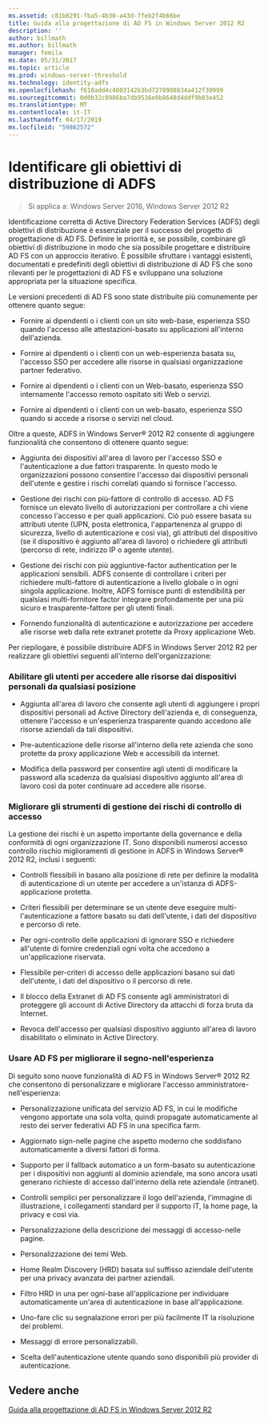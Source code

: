 ```yaml
---
ms.assetid: c81b8291-fba5-4b30-a43d-7feb2f4b66be
title: Guida alla progettazione di AD FS in Windows Server 2012 R2
description: ''
author: billmath
ms.author: billmath
manager: femila
ms.date: 05/31/2017
ms.topic: article
ms.prod: windows-server-threshold
ms.technology: identity-adfs
ms.openlocfilehash: f618add4c4803142b3bd7278908834a412f30999
ms.sourcegitcommit: 0d0b32c8986ba7db9536e0b8648d4ddf9b03e452
ms.translationtype: MT
ms.contentlocale: it-IT
ms.lasthandoff: 04/17/2019
ms.locfileid: "59862572"
---
```

# <a name="identify-your-ad-fs-deployment-goals"></a>Identificare gli obiettivi di distribuzione di ADFS

>Si applica a: Windows Server 2016, Windows Server 2012 R2

Identificazione corretta di Active Directory Federation Services \(ADFS\) degli obiettivi di distribuzione è essenziale per il successo del progetto di progettazione di AD FS. Definire le priorità e, se possibile, combinare gli obiettivi di distribuzione in modo che sia possibile progettare e distribuire AD FS con un approccio iterativo. È possibile sfruttare i vantaggi esistenti, documentati e predefiniti degli obiettivi di distribuzione di AD FS che sono rilevanti per le progettazioni di AD FS e sviluppano una soluzione appropriata per la situazione specifica.  
  
Le versioni precedenti di AD FS sono state distribuite più comunemente per ottenere quanto segue:  
  
-   Fornire ai dipendenti o i clienti con un sito web\-base, esperienza SSO quando l'accesso alle attestazioni\-basato su applicazioni all'interno dell'azienda.  
  
-   Fornire ai dipendenti o i clienti con un web\-esperienza basata su, l'accesso SSO per accedere alle risorse in qualsiasi organizzazione partner federativo.  
  
-   Fornire ai dipendenti o i clienti con un Web\-basato, esperienza SSO internamente l'accesso remoto ospitato siti Web o servizi.  
  
-   Fornire ai dipendenti o i clienti con un web\-basato, esperienza SSO quando si accede a risorse o servizi nel cloud.  
  
Oltre a queste, ADFS in Windows Server® 2012 R2 consente di aggiungere funzionalità che consentono di ottenere quanto segue:  
  
-   Aggiunta dei dispositivi all'area di lavoro per l'accesso SSO e l'autenticazione a due fattori trasparente. In questo modo le organizzazioni possono consentire l'accesso dai dispositivi personali dell'utente e gestire i rischi correlati quando si fornisce l'accesso.  
  
-   Gestione dei rischi con più\-fattore di controllo di accesso. AD FS fornisce un elevato livello di autorizzazioni per controllare a chi viene concesso l'accesso e per quali applicazioni. Ciò può essere basata su attributi utente \(UPN, posta elettronica, l'appartenenza al gruppo di sicurezza, livello di autenticazione e così via\), gli attributi del dispositivo \(se il dispositivo è aggiunto all'area di lavoro\) o richiedere gli attributi \(percorso di rete, indirizzo IP o agente utente\).  
  
-   Gestione dei rischi con più aggiuntive\-factor authentication per le applicazioni sensibili. ADFS consente di controllare i criteri per richiedere multi\-fattore di autenticazione a livello globale o in ogni singola applicazione. Inoltre, ADFS fornisce punti di estendibilità per qualsiasi multi\-fornitore factor integrare profondamente per una più sicuro e trasparente\-fattore per gli utenti finali.  
  
-   Fornendo funzionalità di autenticazione e autorizzazione per accedere alle risorse web dalla rete extranet protette da Proxy applicazione Web.  
  
Per riepilogare, è possibile distribuire ADFS in Windows Server 2012 R2 per realizzare gli obiettivi seguenti all'interno dell'organizzazione:  
  
### <a name="enable-your-users-to-access-resources-on-their-personal-devices-from-anywhere"></a>Abilitare gli utenti per accedere alle risorse dai dispositivi personali da qualsiasi posizione  
  
-   Aggiunta all'area di lavoro che consente agli utenti di aggiungere i propri dispositivi personali ad Active Directory dell'azienda e, di conseguenza, ottenere l'accesso e un'esperienza trasparente quando accedono alle risorse aziendali da tali dispositivi.  
  
-   Pre\-autenticazione delle risorse all'interno della rete azienda che sono protette da proxy applicazione Web e accessibili da internet.  
  
-   Modifica della password per consentire agli utenti di modificare la password alla scadenza da qualsiasi dispositivo aggiunto all'area di lavoro così da poter continuare ad accedere alle risorse.  
  
### <a name="enhance-your-access-control-risk-management-tools"></a>Migliorare gli strumenti di gestione dei rischi di controllo di accesso  
La gestione dei rischi è un aspetto importante della governance e della conformità di ogni organizzazione IT. Sono disponibili numerosi accesso controllo rischio miglioramenti di gestione in ADFS in Windows Server® 2012 R2, inclusi i seguenti:  
  
-   Controlli flessibili in basano alla posizione di rete per definire la modalità di autenticazione di un utente per accedere a un'istanza di ADFS\-applicazione protetta.  
  
-   Criteri flessibili per determinare se un utente deve eseguire multi\-l'autenticazione a fattore basato su dati dell'utente, i dati del dispositivo e percorso di rete.  
  
-   Per ogni\-controllo delle applicazioni di ignorare SSO e richiedere all'utente di fornire credenziali ogni volta che accedono a un'applicazione riservata.  
  
-   Flessibile per\-criteri di accesso delle applicazioni basano sui dati dell'utente, i dati del dispositivo o il percorso di rete.  
  
-   Il blocco della Extranet di AD FS consente agli amministratori di proteggere gli account di Active Directory da attacchi di forza bruta da Internet.  
  
-   Revoca dell'accesso per qualsiasi dispositivo aggiunto all'area di lavoro disabilitato o eliminato in Active Directory.  
  
### <a name="use-ad-fs-to-enhance-the-sign-in-experience"></a>Usare AD FS per migliorare il segno\-nell'esperienza  
Di seguito sono nuove funzionalità di AD FS in Windows Server® 2012 R2 che consentono di personalizzare e migliorare l'accesso amministratore\-nell'esperienza:  
  
-   Personalizzazione unificata del servizio AD FS, in cui le modifiche vengono apportate una sola volta, quindi propagate automaticamente al resto dei server federativi AD FS in una specifica farm.  
  
-   Aggiornato sign\-nelle pagine che aspetto moderno che soddisfano automaticamente a diversi fattori di forma.  
  
-   Supporto per il fallback automatico a un form\-basato su autenticazione per i dispositivi non aggiunti al dominio aziendale, ma sono ancora usati generano richieste di accesso dall'interno della rete aziendale \(intranet\).  
  
-   Controlli semplici per personalizzare il logo dell'azienda, l'immagine di illustrazione, i collegamenti standard per il supporto IT, la home page, la privacy e così via.  
  
-   Personalizzazione della descrizione dei messaggi di accesso\-nelle pagine.  
  
-   Personalizzazione dei temi Web.  
  
-   Home Realm Discovery \(HRD\) basata sul suffisso aziendale dell'utente per una privacy avanzata dei partner aziendali.  
  
-   Filtro HRD in una per ogni\-base all'applicazione per individuare automaticamente un'area di autenticazione in base all'applicazione.  
  
-   Uno\-fare clic su segnalazione errori per più facilmente IT la risoluzione dei problemi.  
  
-   Messaggi di errore personalizzabili.  
  
-   Scelta dell'autenticazione utente quando sono disponibili più provider di autenticazione.  
  
## <a name="see-also"></a>Vedere anche  
[Guida alla progettazione di AD FS in Windows Server 2012 R2](../../ad-fs/design/AD-FS-Design-Guide-in-Windows-Server-2012-R2.md)  
  


